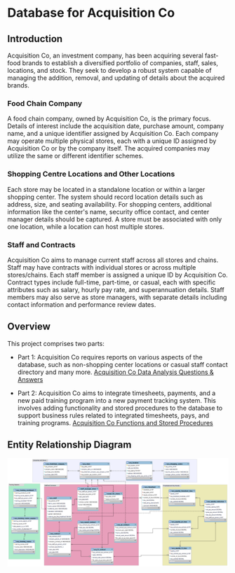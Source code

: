# Database for Acquisition Co

## Introduction 
Acquisition Co, an investment company, has been acquiring several fast-food brands to establish a diversified portfolio of companies, staff, sales, locations, and stock. They seek to develop a robust system capable of managing the addition, removal, and updating of details about the acquired brands.

### Food Chain Company
A food chain company, owned by Acquisition Co, is the primary focus. Details of interest include the acquisition date, purchase amount, company name, and a unique identifier assigned by Acquisition Co. Each company may operate multiple physical stores, each with a unique ID assigned by Acquisition Co or by the company itself. The acquired companies may utilize the same or different identifier schemes.

### Shopping Centre Locations and Other Locations
Each store may be located in a standalone location or within a larger shopping center. The system should record location details such as address, size, and seating availability. For shopping centers, additional information like the center's name, security office contact, and center manager details should be captured. A store must be associated with only one location, while a location can host multiple stores.

### Staff and Contracts
Acquisition Co aims to manage current staff across all stores and chains. Staff may have contracts with individual stores or across multiple stores/chains. Each staff member is assigned a unique ID by Acquisition Co. Contract types include full-time, part-time, or casual, each with specific attributes such as salary, hourly pay rate, and superannuation details. Staff members may also serve as store managers, with separate details including contact information and performance review dates.

## Overview
This project comprises two parts:

- Part 1: Acquisition Co requires reports on various aspects of the database, such as non-shopping center locations or casual staff contact directory and many more.
 [Acquisition Co Data Analysis Questions & Answers](./tasks/task1.md)

- Part 2: Acquisition Co aims to integrate timesheets, payments, and a new paid training program into a new payment tracking system. This involves adding functionality and stored procedures to the database to support business rules related to integrated timesheets, pays, and training programs.
 [Acquisition Co Functions and Stored Procedures](./tasks/task2.md)

## Entity Relationship Diagram
![Entity Relationship Diagram](./images/ERD.PNG)
